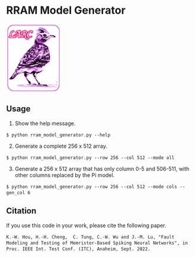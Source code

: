 # RRAM Model Generator

![NTHU LARC Logo](images/nthu_larc_logo.png?raw=true)

## Usage

1. Show the help message.
```
$ python rram_model_generator.py --help
```

2. Generate a complete 256 x 512 array.
```
$ python rram_model_generator.py --row 256 --col 512 --mode all
```

3. Generate a 256 x 512 array that has only column 0-5 and 506-511, with other columns replaced by the Pi model.
```
$ python rram_model_generator.py --row 256 --col 512 --mode cols --gen_col 6
```

## Citation

If you use this code in your work, please cite the following paper.
```
K.-W. Hou, H.-H. Cheng,  C. Tung, C.-W. Wu and J.-M. Lu, "Fault Modeling and Testing of Memristor-Based Spiking Neural Networks", in Proc. IEEE Int. Test Conf. (ITC), Anaheim, Sept. 2022.
```
